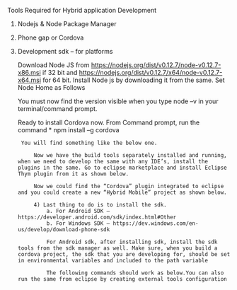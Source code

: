 Tools Required for Hybrid application Development
1) Nodejs & Node Package Manager
2) Phone gap or Cordova
3) Development sdk – for platforms

    Download Node JS from https://nodejs.org/dist/v0.12.7/node-v0.12.7-x86.msi if 32 bit and https://nodejs.org/dist/v0.12.7/x64/node-v0.12.7-x64.msi for 64 bit. Install Node js by downloading it from the same. Set Node Home as Follows
    
    You must now find the version visible when you type node –v in your terminal/command prompt.
    
    Ready to install Cordova now. From Command prompt, run the command
        * npm install –g cordova
        
        You will find something like the below one.
        
            Now we have the build tools separately installed and running, when we need to develop the same with any IDE’s, install the plugins in the same. Go to eclipse marketplace and install Eclipse Thym plugin from it as shown below.
            
            Now we could find the “Cordova” plugin integrated to eclipse and you could create a new “Hybrid Mobile” project as shown below.
            
            4) Last thing to do is to install the sdk.
                a. For Android SDK – https://developer.android.com/sdk/index.html#Other
                b. For Windows SDK – https://dev.windows.com/en-us/develop/download-phone-sdk
                
                For Android sdk, after installing sdk, install the sdk tools from the sdk manager as well. Make sure, when you build a cordova project, the sdk that you are developing for, should be set in environmental variables and included to the path variable
                
                The following commands should work as below.You can also run the same from eclipse by creating external tools configuration
